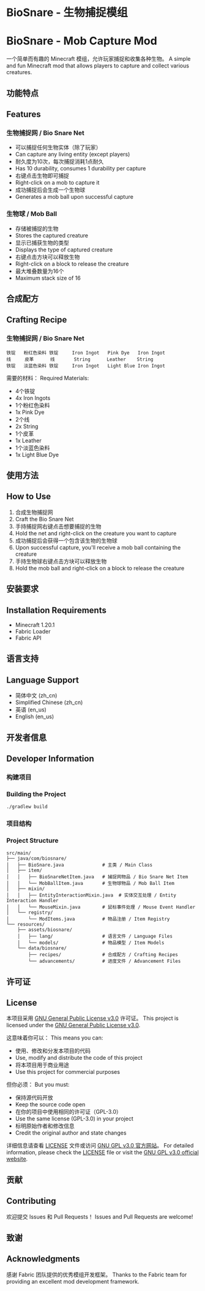 # BioSnare - 生物捕捉模组
# BioSnare - Mob Capture Mod

一个简单而有趣的 Minecraft 模组，允许玩家捕捉和收集各种生物。
A simple and fun Minecraft mod that allows players to capture and collect various creatures.

## 功能特点
## Features

### 生物捕捉网 / Bio Snare Net
- 可以捕捉任何生物实体（除了玩家）
- Can capture any living entity (except players)
- 耐久度为10次，每次捕捉消耗1点耐久
- Has 10 durability, consumes 1 durability per capture
- 右键点击生物即可捕捉
- Right-click on a mob to capture it
- 成功捕捉后会生成一个生物球
- Generates a mob ball upon successful capture

### 生物球 / Mob Ball
- 存储被捕捉的生物
- Stores the captured creature
- 显示已捕获生物的类型
- Displays the type of captured creature
- 右键点击方块可以释放生物
- Right-click on a block to release the creature
- 最大堆叠数量为16个
- Maximum stack size of 16

## 合成配方
## Crafting Recipe

### 生物捕捉网 / Bio Snare Net
```
铁锭   粉红色染料 铁锭     Iron Ingot   Pink Dye   Iron Ingot
线     皮革      线       String      Leather    String
铁锭   淡蓝色染料 铁锭     Iron Ingot   Light Blue Iron Ingot
```

需要的材料：
Required Materials:
- 4个铁锭
- 4x Iron Ingots
- 1个粉红色染料
- 1x Pink Dye
- 2个线
- 2x String
- 1个皮革
- 1x Leather
- 1个淡蓝色染料
- 1x Light Blue Dye

## 使用方法
## How to Use

1. 合成生物捕捉网
1. Craft the Bio Snare Net
2. 手持捕捉网右键点击想要捕捉的生物
2. Hold the net and right-click on the creature you want to capture
3. 成功捕捉后会获得一个包含该生物的生物球
3. Upon successful capture, you'll receive a mob ball containing the creature
4. 手持生物球右键点击方块可以释放生物
4. Hold the mob ball and right-click on a block to release the creature

## 安装要求
## Installation Requirements

- Minecraft 1.20.1
- Fabric Loader
- Fabric API

## 语言支持
## Language Support

- 简体中文 (zh_cn)
- Simplified Chinese (zh_cn)
- 英语 (en_us)
- English (en_us)

## 开发者信息
## Developer Information

### 构建项目
### Building the Project
```bash
./gradlew build
```

### 项目结构
### Project Structure
```
src/main/
├── java/com/biosnare/
│   ├── BioSnare.java              # 主类 / Main Class
│   ├── item/
│   │   ├── BioSnareNetItem.java   # 捕捉网物品 / Bio Snare Net Item
│   │   └── MobBallItem.java       # 生物球物品 / Mob Ball Item
│   ├── mixin/
│   │   ├── EntityInteractionMixin.java  # 实体交互处理 / Entity Interaction Handler
│   │   └── MouseMixin.java        # 鼠标事件处理 / Mouse Event Handler
│   └── registry/
│       └── ModItems.java          # 物品注册 / Item Registry
└── resources/
    ├── assets/biosnare/
    │   ├── lang/                  # 语言文件 / Language Files
    │   └── models/                # 物品模型 / Item Models
    └── data/biosnare/
        ├── recipes/               # 合成配方 / Crafting Recipes
        └── advancements/          # 进度文件 / Advancement Files
```

## 许可证
## License

本项目采用 [GNU General Public License v3.0](https://www.gnu.org/licenses/gpl-3.0.html) 许可证。
This project is licensed under the [GNU General Public License v3.0](https://www.gnu.org/licenses/gpl-3.0.html).

这意味着你可以：
This means you can:
- 使用、修改和分发本项目的代码
- Use, modify and distribute the code of this project
- 将本项目用于商业用途
- Use this project for commercial purposes

但你必须：
But you must:
- 保持源代码开放
- Keep the source code open
- 在你的项目中使用相同的许可证（GPL-3.0）
- Use the same license (GPL-3.0) in your project
- 标明原始作者和修改信息
- Credit the original author and state changes

详细信息请查看 [LICENSE](LICENSE) 文件或访问 [GNU GPL v3.0 官方网站](https://www.gnu.org/licenses/gpl-3.0.html)。
For detailed information, please check the [LICENSE](LICENSE) file or visit the [GNU GPL v3.0 official website](https://www.gnu.org/licenses/gpl-3.0.html).

## 贡献
## Contributing

欢迎提交 Issues 和 Pull Requests！
Issues and Pull Requests are welcome!

## 致谢
## Acknowledgments

感谢 Fabric 团队提供的优秀模组开发框架。
Thanks to the Fabric team for providing an excellent mod development framework. 